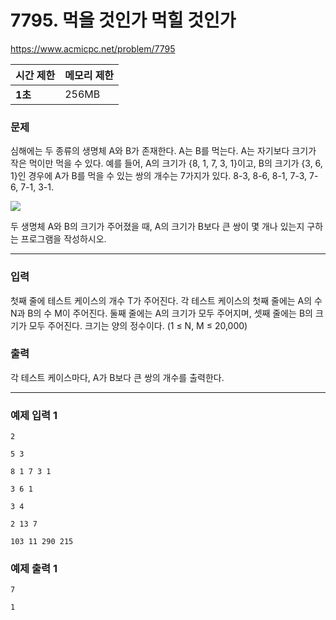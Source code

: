 # 7795. 먹을 것인가 먹힐 것인가

https://www.acmicpc.net/problem/7795

| 시간 제한  | 메모리 제한 |
|--------|--------|
| **1초** | 256MB  |



### 문제
심해에는 두 종류의 생명체 A와 B가 존재한다. A는 B를 먹는다. A는 자기보다 크기가 작은 먹이만 먹을 수 있다. 예를 들어, A의 크기가 {8, 1, 7, 3, 1}이고, B의 크기가 {3, 6, 1}인 경우에 A가 B를 먹을 수 있는 쌍의 개수는 7가지가 있다. 8-3, 8-6, 8-1, 7-3, 7-6, 7-1, 3-1.

<img src="https://www.acmicpc.net/upload/images/ee(1).png">


두 생명체 A와 B의 크기가 주어졌을 때, A의 크기가 B보다 큰 쌍이 몇 개나 있는지 구하는 프로그램을 작성하시오.

---

### 입력
첫째 줄에 테스트 케이스의 개수 T가 주어진다. 각 테스트 케이스의 첫째 줄에는 A의 수 N과 B의 수 M이 주어진다. 둘째 줄에는 A의 크기가 모두 주어지며, 셋째 줄에는 B의 크기가 모두 주어진다. 크기는 양의 정수이다. (1 ≤ N, M ≤ 20,000)

### 출력
각 테스트 케이스마다, A가 B보다 큰 쌍의 개수를 출력한다.

---

### 예제 입력 1
```
2

5 3

8 1 7 3 1

3 6 1

3 4

2 13 7

103 11 290 215
```

### 예제 출력 1
```
7

1
```
